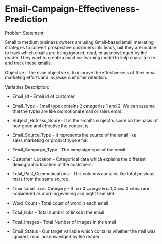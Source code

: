 # Email-Campaign-Effectiveness-Prediction

Problem Statement:

Small to medium business owners are using Gmail-based email marketing strategies to convert prospective customers into leads,
but they are unable to track which emails are being ignored, read, or acknowledged by the reader. They want to create a machine 
learning model to help characterize and track these emails. 

Objective :
The main objective is to improve the effectiveness of their email marketing efforts and increase customer retention.

Variables Description:

* Email_Id - Email id of customer

* Email_Type - Email type contains 2 categories 1 and 2. We can assume that the types are like promotional email or sales email.

* Subject_Hotness_Score - It is the email's subject's score on the basis of how good and effective the content is.

* Email_Source_Type - It represents the source of the email like sales,marketing or product type email.

* Email_Campaign_Type - The campaign type of the email.

* Customer_Location - Categorical data which explains the different demographic location of the customers.

* Total_Past_Communications - This columns contains the total previous mails from the same source.

* Time_Email_sent_Category - It has 3 categories: 1,2 and 3 which are considered as morning,evening and night time slot.

* Word_Count - Total count of word in each email

* Total_links - Total number of links in the email

* Total_Images - Total Number of images in the email

* Email_Status - Our target variable which contains whether the mail was ignored, read, acknowledged by the reader

